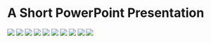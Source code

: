 # A Short PowerPoint Presentation
![](https://github.com/Revelmonger/hid-ducky/blob/main/presentation/slides/USB-HID%20Device-1.png)
![](https://github.com/Revelmonger/hid-ducky/blob/main/presentation/slides/USB-HID%20Device-2.png)
![](https://github.com/Revelmonger/hid-ducky/blob/main/presentation/slides/USB-HID%20Device-3.png)
![](https://github.com/Revelmonger/hid-ducky/blob/main/presentation/slides/USB-HID%20Device-4.png)
![](https://github.com/Revelmonger/hid-ducky/blob/main/presentation/slides/USB-HID%20Device-5.png)
![](https://github.com/Revelmonger/hid-ducky/blob/main/presentation/slides/USB-HID%20Device-6.png)
![](https://github.com/Revelmonger/hid-ducky/blob/main/presentation/slides/USB-HID%20Device-7.png)
![](https://github.com/Revelmonger/hid-ducky/blob/main/presentation/slides/USB-HID%20Device-8.png)
![](https://github.com/Revelmonger/hid-ducky/blob/main/presentation/slides/USB-HID%20Device-9.png)
![](https://github.com/Revelmonger/hid-ducky/blob/main/presentation/slides/USB-HID%20Device-10.png)
